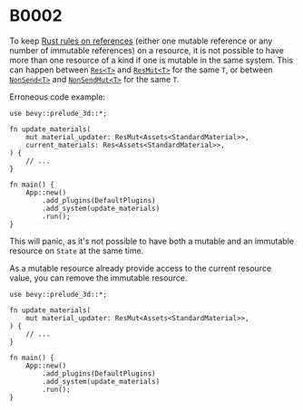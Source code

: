 # B0002

To keep [Rust rules on references](https://doc.rust-lang.org/book/ch04-02-references-and-borrowing.html#the-rules-of-references) (either one mutable reference or any number of immutable references) on a resource, it is not possible to have more than one resource of a kind if one is mutable in the same system. This can happen between [`Res<T>`](https://docs.rs/bevy/*/bevy/ecs/system/struct.Res.html) and [`ResMut<T>`](https://docs.rs/bevy/*/bevy/ecs/system/struct.ResMut.html) for the same `T`, or between [`NonSend<T>`](https://docs.rs/bevy/*/bevy/ecs/system/struct.NonSend.html) and [`NonSendMut<T>`](https://docs.rs/bevy/*/bevy/ecs/system/struct.NonSendMut.html) for the same `T`.

Erroneous code example:

```rust,should_panic
use bevy::prelude_3d::*;

fn update_materials(
    mut material_updater: ResMut<Assets<StandardMaterial>>,
    current_materials: Res<Assets<StandardMaterial>>,
) {
    // ...
}

fn main() {
    App::new()
        .add_plugins(DefaultPlugins)
        .add_system(update_materials)
        .run();
}
```

This will panic, as it's not possible to have both a mutable and an immutable resource on `State` at the same time.

As a mutable resource already provide access to the current resource value, you can remove the immutable resource.

```rust,no_run
use bevy::prelude_3d::*;

fn update_materials(
    mut material_updater: ResMut<Assets<StandardMaterial>>,
) {
    // ...
}

fn main() {
    App::new()
        .add_plugins(DefaultPlugins)
        .add_system(update_materials)
        .run();
}
```
